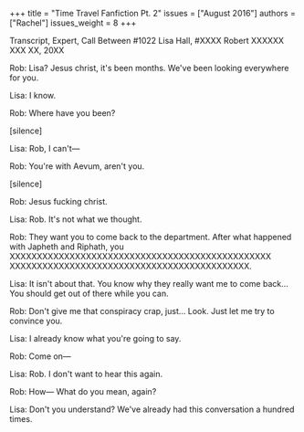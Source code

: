 +++
title = "Time Travel Fanfiction Pt. 2"
issues = ["August 2016"]
authors = ["Rachel"]
issues_weight = 8
+++

Transcript, Expert, Call Between #1022 Lisa Hall, #XXXX Robert XXXXXX XXX XX, 20XX

Rob: Lisa? Jesus christ, it's been months. We've been looking everywhere for you.

Lisa: I know.

Rob: Where have you been?

[silence]

Lisa: Rob, I can't—

Rob: You're with Aevum, aren't you.

[silence]

Rob: Jesus fucking christ.

Lisa: Rob. It's not what we thought.

Rob: They want you to come back to the department. After what happened with Japheth and Riphath, you XXXXXXXXXXXXXXXXXXXXXXXXXXXXXXXXXXXXXXXXXXXXXXXX XXXXXXXXXXXXXXXXXXXXXXXXXXXXXXXXXXXXXXXXXXXX.

Lisa: It isn't about that. You know why they really want me to come back… You should get out of there while you can.

Rob: Don't give me that conspiracy crap, just… Look. Just let me try to convince you.

Lisa: I already know what you're going to say.

Rob: Come on—

Lisa: Rob. I don't want to hear this again.

Rob: How— What do you mean, again?

Lisa: Don't you understand? We've already had this conversation a hundred times.
